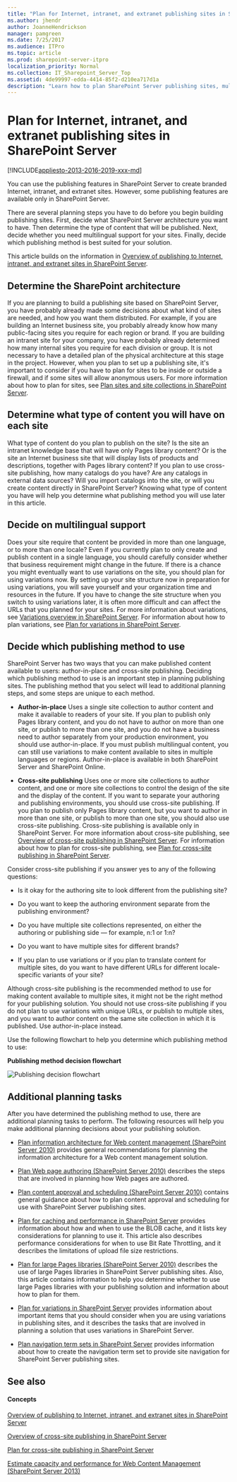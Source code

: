 ```yaml
---
title: "Plan for Internet, intranet, and extranet publishing sites in SharePoint Server"
ms.author: jhendr
author: JoanneHendrickson
manager: pamgreen
ms.date: 7/25/2017
ms.audience: ITPro
ms.topic: article
ms.prod: sharepoint-server-itpro
localization_priority: Normal
ms.collection: IT_Sharepoint_Server_Top
ms.assetid: 4de99997-edda-4414-85f2-d210ea717d1a
description: "Learn how to plan SharePoint Server publishing sites, multilingual support, and SharePoint Server cross-site publishing or author-in-place."
---
```


# Plan for Internet, intranet, and extranet publishing sites in SharePoint Server

[!INCLUDE[appliesto-2013-2016-2019-xxx-md](../includes/appliesto-2013-2016-2019-xxx-md.md)]
  
You can use the publishing features in SharePoint Server to create branded Internet, intranet, and extranet sites. However, some publishing features are available only in SharePoint Server.
  
There are several planning steps you have to do before you begin building publishing sites. First, decide what SharePoint Server architecture you want to have. Then determine the type of content that will be published. Next, decide whether you need multilingual support for your sites. Finally, decide which publishing method is best suited for your solution.
  
This article builds on the information in [Overview of publishing to Internet, intranet, and extranet sites in SharePoint Server](overview-of-publishing-to-internet-intranet-and-extranet-sites.md).
  
## Determine the SharePoint architecture

If you are planning to build a publishing site based on SharePoint Server, you have probably already made some decisions about what kind of sites are needed, and how you want them distributed. For example, if you are building an Internet business site, you probably already know how many public-facing sites you require for each region or brand. If you are building an intranet site for your company, you have probably already determined how many internal sites you require for each division or group. It is not necessary to have a detailed plan of the physical architecture at this stage in the project. However, when you plan to set up a publishing site, it's important to consider if you have to plan for sites to be inside or outside a firewall, and if some sites will allow anonymous users. For more information about how to plan for sites, see [Plan sites and site collections in SharePoint Server](../sites/plan-sites-and-site-collections.md).
  
## Determine what type of content you will have on each site

What type of content do you plan to publish on the site? Is the site an intranet knowledge base that will have only Pages library content? Or is the site an Internet business site that will display lists of products and descriptions, together with Pages library content? If you plan to use cross-site publishing, how many catalogs do you have? Are any catalogs in external data sources? Will you import catalogs into the site, or will you create content directly in SharePoint Server? Knowing what type of content you have will help you determine what publishing method you will use later in this article.
  
## Decide on multilingual support

Does your site require that content be provided in more than one language, or to more than one locale? Even if you currently plan to only create and publish content in a single language, you should carefully consider whether that business requirement might change in the future. If there is a chance you might eventually want to use variations on the site, you should plan for using variations now. By setting up your site structure now in preparation for using variations, you will save yourself and your organization time and resources in the future. If you have to change the site structure when you switch to using variations later, it is often more difficult and can affect the URLs that you planned for your sites. For more information about variations, see [Variations overview in SharePoint Server](variations-overview.md). For information about how to plan variations, see [Plan for variations in SharePoint Server](plan-for-variations.md).
  
## Decide which publishing method to use

SharePoint Server has two ways that you can make published content available to users: author-in-place and cross-site publishing. Deciding which publishing method to use is an important step in planning publishing sites. The publishing method that you select will lead to additional planning steps, and some steps are unique to each method.
  
- **Author-in-place** Uses a single site collection to author content and make it available to readers of your site. If you plan to publish only Pages library content, and you do not have to author on more than one site, or publish to more than one site, and you do not have a business need to author separately from your production environment, you should use author-in-place. If you must publish multilingual content, you can still use variations to make content available to sites in multiple languages or regions. Author-in-place is available in both SharePoint Server and SharePoint Online. 
    
- **Cross-site publishing** Uses one or more site collections to author content, and one or more site collections to control the design of the site and the display of the content. If you want to separate your authoring and publishing environments, you should use cross-site publishing. If you plan to publish only Pages library content, but you want to author in more than one site, or publish to more than one site, you should also use cross-site publishing. Cross-site publishing is available only in SharePoint Server. For more information about cross-site publishing, see [Overview of cross-site publishing in SharePoint Server](overview-of-cross-site-publishing.md). For information about how to plan for cross-site publishing, see [Plan for cross-site publishing in SharePoint Server](plan-for-cross-site-publishing.md).
    
Consider cross-site publishing if you answer yes to any of the following questions:
  
- Is it okay for the authoring site to look different from the publishing site?
    
- Do you want to keep the authoring environment separate from the publishing environment?
    
- Do you have multiple site collections represented, on either the authoring or publishing side — for example, n:1 or 1:n?
    
- Do you want to have multiple sites for different brands?
    
- If you plan to use variations or if you plan to translate content for multiple sites, do you want to have different URLs for different locale-specific variants of your site?
    
Although cross-site publishing is the recommended method to use for making content available to multiple sites, it might not be the right method for your publishing solution. You should not use cross-site publishing if you do not plan to use variations with unique URLs, or publish to multiple sites, and you want to author content on the same site collection in which it is published. Use author-in-place instead.
  
Use the following flowchart to help you determine which publishing method to use:
  
**Publishing method decision flowchart**

![Publishing decision flowchart](../media/PublishingDecisionFlowchart.gif)
  
## Additional planning tasks

After you have determined the publishing method to use, there are additional planning tasks to perform. The following resources will help you make additional planning decisions about your publishing solution.
  
- [Plan information architecture for Web content management (SharePoint Server 2010)](/previous-versions/office/sharepoint-server-2010/cc262873(v=office.14)) provides general recommendations for planning the information architecture for a Web content management solution. 
    
- [Plan Web page authoring (SharePoint Server 2010)](/previous-versions/office/sharepoint-server-2010/cc263367(v=office.14)) describes the steps that are involved in planning how Web pages are authored. 
    
- [Plan content approval and scheduling (SharePoint Server 2010)](/previous-versions/office/sharepoint-server-2010/cc263156(v=office.14)) contains general guidance about how to plan content approval and scheduling for use with SharePoint Server publishing sites. 
    
- [Plan for caching and performance in SharePoint Server](caching-and-performance-planning.md) provides information about how and when to use the BLOB cache, and it lists key considerations for planning to use it. This article also describes performance considerations for when to use Bit Rate Throttling, and it describes the limitations of upload file size restrictions. 
    
- [Plan for large Pages libraries (SharePoint Server 2010)](/previous-versions/office/sharepoint-server-2010/ee721053(v=office.14)) describes the use of large Pages libraries in SharePoint Server publishing sites. Also, this article contains information to help you determine whether to use large Pages libraries with your publishing solution and information about how to plan for them. 
    
- [Plan for variations in SharePoint Server](plan-for-variations.md) provides information about important items that you should consider when you are using variations in publishing sites, and it describes the tasks that are involved in planning a solution that uses variations in SharePoint Server. 
    
- [Plan navigation term sets in SharePoint Server](plan-navigation-term-sets.md) provides information about how to create the navigation term set to provide site navigation for SharePoint Server publishing sites. 
    
## See also

#### Concepts

[Overview of publishing to Internet, intranet, and extranet sites in SharePoint Server](overview-of-publishing-to-internet-intranet-and-extranet-sites.md)
  
[Overview of cross-site publishing in SharePoint Server](overview-of-cross-site-publishing.md)
  
[Plan for cross-site publishing in SharePoint Server](plan-for-cross-site-publishing.md)
  
[Estimate capacity and performance for Web Content Management (SharePoint Server 2013)](web-content-management-capacity-and-performance.md)

